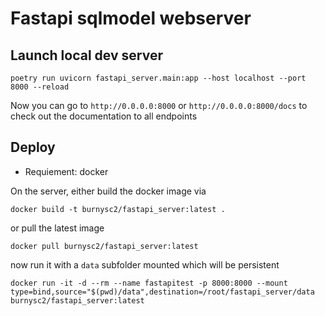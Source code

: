 # Fastapi sqlmodel webserver

## Launch local dev server

```
poetry run uvicorn fastapi_server.main:app --host localhost --port 8000 --reload
```
Now you can go to `http://0.0.0.0:8000` or `http://0.0.0.0:8000/docs` to check out the documentation to all endpoints

## Deploy
- Requiement: docker

On the server, either build the docker image via

`docker build -t burnysc2/fastapi_server:latest .`

or pull the latest image

`docker pull burnysc2/fastapi_server:latest`

now run it with a `data` subfolder mounted which will be persistent

`docker run -it -d --rm --name fastapitest -p 8000:8000 --mount type=bind,source="$(pwd)/data",destination=/root/fastapi_server/data burnysc2/fastapi_server:latest`
